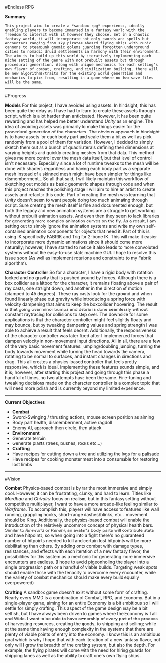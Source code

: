 #Endless RPG

**Summary**

	This project aims to create a *sandbox rpg* experience, ideally enabling players to become immersed in a fantasy world with the freedom to interact with it however they choose. Set in a chaotic fantasy world, it will incorporate not only swords and spells but encounters ranging from sky pirates aboard flying ships with runic cannons to steampunk gnomic golems guarding forgotten underground cities to nomadic druid settlements in harmony with their environment. The aim is to build up this world by iteratively implementing each niche setting of the genre with not prebuilt assets but through procedural generation. Along with unique mechanics for each setting's own flavor of combat, crafting, and civilization building, there will be new algorithms/traits for the existing world generation and mechanics to pick from, resulting in a game where no two save files will be the same.
 
-------

#Progress

**Models**
	For this project, I have avoided using assets. In hindsight, this has been quite the delay as I have had to learn to create these assets through script, which is a lot harder than anticipated. However, it has been quite rewarding and has helped me better understand *Unity* as an engine. The idea of avoiding assets was primarily to make things easier for the procedural generation of the characters. The obvious approach in hindsight is to have assets for each body part and scale them a bit as well as pick randomly from a pool of them for variation. However, I decided to simply sketch them out as a bunch of quadrilaterals defining their dimensions at varying heights and quickly creating meshes from that data. This method gives me more control over the mesh data itself, but that level of control isn't necessary. Especially since a lot of runtime tweaks to the mesh will be done with shaders regardless and having each body part as a separate mesh instead of a skinned mesh might have been simpler for things like dismemberment... So all that said, I will likely maintain this workflow of sketching out models as basic geometric shapes through code and when this project reaches the polishing stage I will aim to hire an artist to create assets and refactor this code.
 	Part of creating the mesh was learning that *Unity* doesn't seem to want people doing too much animating through script. Sure creating the mesh itself is fine and documented enough, but both the legacy and new animation systems are a struggle to get working without prebuilt animation assets. And even then they seem to lack libraries for generating more complex animation curves on the fly. As a result, I am setting out to simply ignore the animation systems and write my own self-contained animation components for objects that need it. Part of this is using IK specifically FABRIK and Trig for 2-bone IK. This will make it easier to incorporate more dynamic animations since it should come more naturally; however, I have started to notice it also leads to more convoluted systems without the easy-to-use state machine GUI. I hope to resolve this issue soon (As well as implement rotations and constraints to my Fabrik algorithm).
  
**Character Controller**
	So for a character, I have a rigid body with rotation locked and no gravity that is pushed around by forces. Although there is a box collider as a hitbox for the character, it remains floating above a pair of ray casts, one straight down, and another in the direction of motion (clamped to 45 degrees). These ray casts look for the ground and when found linearly phase out gravity while introducing a spring force with velocity dampening that aims to keep the boxcollider hoovering. The result is that going over minor bumps and debris is done seamlessly without constant raytracing for collisions to step over. The downside for some applications is that the character controller might feel slightly floaty and may bounce, but by tweaking dampening values and spring strength I was able to achieve a result that feels decent. Additionally, the responsiveness of the character controller was later fixed after I implemented forces that dampen velocity in non-movement input directions.
 	All in all, there are a few of the very basic movement features: jumping/doubling jumping, turning the body towards movement while turning the head towards the camera, rotating to be normal to surfaces, and instant changes in directions and drag. This all creates a physics-based controller that feels pretty responsive, which is ideal. Implementing these features sounds simple, and it is; however, after starting this project and going through this phase a handful of times, no two attempts have been the same. Fine-tuning and tweaking decisions made on the character controller is a complex topic that will need more polish and is currently beyond my limited experience.

-------

**Current Objectives**
* **Combat** 
* Sword-Swinging / thrusting actions, mouse screen position as aiming
* Body part health, dismemberment, active ragdoll
* Enemy AI, approach then circle, then attack
* **Environment**
* Generate terrain
* Generate plants (trees, bushes, rocks etc...)
* **Crafting**
* Have recipes for cutting down a tree and utilizing the logs for a palisade
* Have recipes for cooking monster meat into a consumable for restoring lost limbs
  
-------

#Vision

**Combat**
	Physics-based combat is by far the most immersive and simply cool. However, it can be frustrating, clunky, and hard to learn. Titles like *Mordhau* and *Chivalry* focus on realism, but in this fantasy setting without competitive multiplayer, I want to have a more arcade-like feeling similar to *Warframe*. To accomplish this, players will have access to features like wall running, grappling hooks, short-range dashes/blinks, etc... movement should be King. Additionally, the physics-based combat will enable the introduction of the relatively uncommon concept of physical health bars. Similar to *Rimworld* or *Kenshi*, an avatar's body parts will contribute stats and have hitpoints, so when going into a fight there's no guaranteed number of hitpoints needed to kill and certain lost hitpoints will be more debilitating than others. By adding onto combat with damage types, resistances, and effects with each iteration of a new fantasy flavor, the possibilities for this system as a mechanic for generating more immersive encounters are endless. (I hope to avoid pigeonholing the player into a single progression path or a handful of viable builds. Targeting weak spots should enable those with the tenacity to overcome every encounter, while the variety of combat mechanics should make every build equally overpowered)

**Crafting**
	A sandbox game doesn't exist without some form of crafting. Nearly every MMO is a combination of Combat, RPG, and Economy. But in a single-player game, aiming for an entire Economy is a bit ambitious so I will settle for simply crafting. This aspect of the game design may be a bit selfish, but I have always been driven to games where the Economy is Tall and Wide. I want to be able to have ownership of every part of the process of harvesting resources, creating the goods, to shipping and selling; while at the same time having enough complexity in the systems that there are plenty of viable points of entry into the economy. I know this is an ambitious goal which is why I hope that with each iteration of a new fantasy flavor, not only will I grow the breadth of the crafting system, but also the depth. For example, the flying pirates will come with the need for hiring guards for shipping lanes as well as the ability to craft one's own flying ships.

 	
